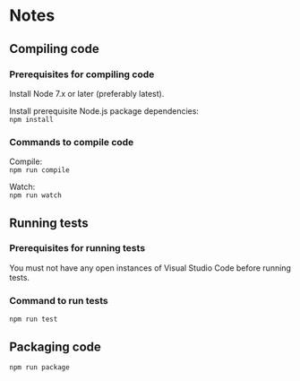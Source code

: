 # Notes

## Compiling code

### Prerequisites for compiling code

Install Node 7.x or later (preferably latest).

Install prerequisite Node.js package dependencies:  
`npm install`

### Commands to compile code

Compile:  
`npm run compile`

Watch:  
`npm run watch`

## Running tests

### Prerequisites for running tests

You must not have any open instances of Visual Studio Code before running tests.

### Command to run tests

`npm run test`

## Packaging code

`npm run package`
